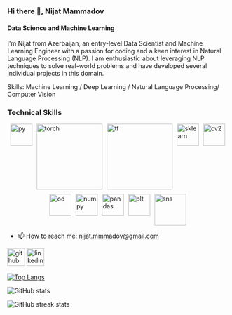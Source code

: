 ### Hi there 👋, Nijat Mammadov
#### Data Science and Machine Learning
I'm Nijat from Azerbaijan, an entry-level Data Scientist and Machine Learning Engineer with a passion for coding and a keen interest in Natural Language Processing (NLP). I am enthusiastic about leveraging NLP techniques to solve real-world problems and have developed several individual projects in this domain.

Skills: Machine Learning / Deep Learning / Natural Language Processing/ Computer Vision


### Technical Skills

<div style="display: flex; justify-content: center; flex-wrap: wrap; gap: 10px;">

  <!-- Row 1 -->
  <img src="https://upload.wikimedia.org/wikipedia/commons/thumb/c/c3/Python-logo-notext.svg/800px-Python-logo-notext.svg.png" alt="py" width="50">


  
  <img src="https://github.com/user-attachments/assets/809bf0d1-6b08-4492-b704-01595254ebb0" alt="torch" width="150">
  <img src="https://github.com/user-attachments/assets/f8b17d83-b923-409f-81a6-8594844dc660" alt="tf" width="150">
  <img src="https://upload.wikimedia.org/wikipedia/commons/thumb/0/05/Scikit_learn_logo_small.svg/1200px-Scikit_learn_logo_small.svg.png" alt="sklearn" width="50">
  <img src="https://github.com/user-attachments/assets/5da95d38-3883-4799-9aa3-cbc03a565cc6" alt="cv2" width="50">
  

  <!-- Row 2 -->
  <img src="https://logos-world.net/wp-content/uploads/2020/09/Oracle-Symbol.png" alt="od" width="50">
  <img src="https://github.com/user-attachments/assets/673c4838-f2a7-4532-ae0e-7d9c0506463a" alt='numpy' width="50">
  <img src="https://github.com/user-attachments/assets/d8b6e0e6-be84-4f54-a0fb-db38f90afd6d" alt="pandas" width="50">
  <img src="https://github.com/user-attachments/assets/c7189c36-0f23-4605-bc20-d90d2a51f5c4" alt="plt" width="50">

  
  <img src="https://github.com/user-attachments/assets/7d74e2a4-45f4-4a4b-a9d3-c6dd30e04665" alt="sns" width="72">

</div>



<!-- ![image](https://github.com/user-attachments/assets/f8b17d83-b923-409f-81a6-8594844dc660) -->




- 📫 How to reach me: nijat.mmmadov@gmail.com 


[<img src='https://cdn.jsdelivr.net/npm/simple-icons@3.0.1/icons/github.svg' alt='github' height='40'>](https://github.com/nijatmammadov)  [<img src='https://cdn.jsdelivr.net/npm/simple-icons@3.0.1/icons/linkedin.svg' alt='linkedin' height='40'>](https://www.linkedin.com/in/https://www.linkedin.com/in/nijat-mammadov-09370022a//)  

[![Top Langs](https://github-readme-stats.vercel.app/api/top-langs/?username=nijatmammadov)](https://github.com/anuraghazra/github-readme-stats)

![GitHub stats](https://github-readme-stats.vercel.app/api?username=nijatmammadov&show_icons=true)  

![GitHub streak stats](https://streak-stats.demolab.com/?user=nijatmammadov)  





